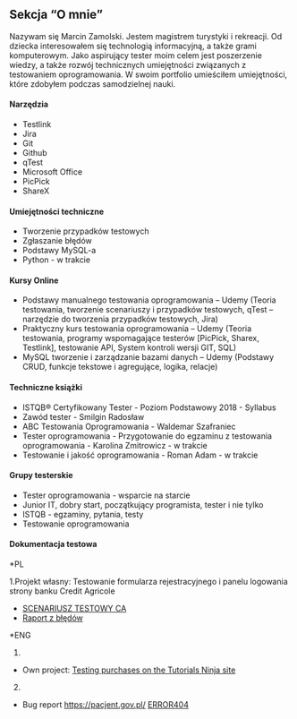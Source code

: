 ## Sekcja “O mnie” 

Nazywam się Marcin Zamolski. Jestem magistrem turystyki i rekreacji.
Od dziecka interesowałem się technologią informacyjną, a także grami komputerowym.
Jako aspirujący tester moim celem jest poszerzenie wiedzy, a także rozwój technicznych umiejętności związanych z testowaniem oprogramowania.
W swoim portfolio umieściłem umiejętności, które zdobyłem podczas samodzielnej nauki.


#### **Narzędzia**

- Testlink
- Jira
- Git
- Github
- qTest
- Microsoft Office
- PicPick
- ShareX

#### **Umiejętności techniczne**

- Tworzenie przypadków testowych
- Zgłaszanie błędów
- Podstawy MySQL-a
- Python - w trakcie

#### **Kursy Online**
- Podstawy manualnego testowania oprogramowania – Udemy
(Teoria testowania, tworzenie scenariuszy i przypadków testowych, qTest – narzędzie do tworzenia przypadków testowych, Jira)
- Praktyczny kurs testowania oprogramowania – Udemy
(Teoria testowania, programy wspomagające testerów [PicPick, Sharex, Testlink], testowanie API, System kontroli wersji GIT, SQL)
- MySQL tworzenie i zarządzanie bazami danych – Udemy
(Podstawy CRUD, funkcje tekstowe i agregujące, logika, relacje)


#### **Techniczne książki**

- ISTQB® Certyfikowany Tester - Poziom Podstawowy 2018 - Syllabus
- Zawód tester - Smilgin Radosław
- ABC Testowania Oprogramowania - Waldemar Szafraniec
- Tester oprogramowania - Przygotowanie do egzaminu z testowania oprogramowania - Karolina Zmitrowicz - w trakcie
- Testowanie i jakość oprogramowania - Roman Adam - w trakcie

#### **Grupy testerskie**

- Tester oprogramowania - wsparcie na starcie
- Junior IT, dobry start, początkujący programista, tester i nie tylko
- ISTQB - egzaminy, pytania, testy
- Testowanie oprogramowania

#### **Dokumentacja testowa**
*PL

1.Projekt własny: Testowanie formularza rejestracyjnego i panelu logowania strony banku Credit Agricole
- [SCENARIUSZ TESTOWY CA](https://docs.google.com/spreadsheets/d/1aqd9mHavQa3Fg7fMaC5NmuwCYC7NGTsh3UYPga4dFsw/edit?usp=sharing)
- [Raport z błędów](https://docs.google.com/document/d/1khyTRguTmiqH4B3XBdSgkOrWrFZXJcX7Gjzoc0s3i3M/edit?usp=sharing)

*ENG

1.
- Own project: [Testing purchases on the Tutorials Ninja site](https://docs.google.com/spreadsheets/d/1Rj7UL1QK0f0T13mus23Jx09Qw5n1Xl8LJLQHS_WXYnA/edit?usp=sharing)
2.
- Bug report https://pacjent.gov.pl/
[ERROR404](https://docs.google.com/document/d/1khyTRguTmiqH4B3XBdSgkOrWrFZXJcX7Gjzoc0s3i3M/edit?usp=sharing)





